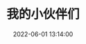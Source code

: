 ---
layout: links
title: 我的小伙伴们
date: 2022-06-01 13:14:00
keywords: 链接
description: 柯尔鸭的小伙伴们
comments: true
#links: /source/links.json
#random: false
links:
  - url: https://yunyoujun.cn
    avatar: https://cdn.jsdelivr.net/gh/YunYouJun/yunyoujun.github.io/images/avatar.jpg
    name: 云游君
    blog: 云游君的小站
    desc: All at sea.
    color: '#0078e7' # 代表色
    email: # 非必须
  - url: https://space.bilibili.com/188643463  #鲍鱼顺
    avatar: https://s2.loli.net/2022/06/02/xYRZa1nQciVh9vT.jpg
    name: demain
    blog: demain的哔哩哔哩
    desc: 永远期待遇见和未遇见
    color: '#98F898' # 代表色
    email: # 非必须
#  - url: https://space.bilibili.com/516685577  #占弘涛
#    avatar: https://s2.loli.net/2022/06/02/ClaZwRxS6TfgFsz.jpg
#    name: 红桃
#    blog: 红桃的哔哩哔哩
#    desc: 雨生百谷
#    color: 'F5F5F5' # 代表色
#    email: # 非必须
  - url: https://space.bilibili.com/487559232  #吴剑波
    avatar: https://s2.loli.net/2022/06/02/i4tJe2frzolmY5W.jpg
    name: 枫
    blog: 枫的哔哩哔哩
    desc: 像风一样
    color: '#C0C0C0' # 代表色
    email: # 非必须
  - url: https://space.bilibili.com/425570385  #黄展乐
    avatar: https://s2.loli.net/2022/06/02/9j3FykfEgRp2B1Q.jpg
    name: 手机带不动奖学金
    blog: 手机带不动奖学金的哔哩哔哩
    desc: 还没想好说什么呢
    color: '#FFFFCC' # 代表色
    email: # 非必须
#  - url:   #叶英姿
#    avatar: https://s2.loli.net/2022/06/02/Ga3XASuLnrjqwxO.jpg
#    name: In the
#    blog: In the的哔哩哔哩
#    desc: 还没想好说什么呢
#    color: 'CCFFCC' # 代表色
#    email: # 非必须
  - url: https://space.bilibili.com/454681109  #刘涛
    avatar: https://s2.loli.net/2022/06/02/1qHQvKuS3aBzVRI.jpg
    name: Ls忿
    blog: Ls忿的哔哩哔哩
    desc: 还没想好说什么呢
    color: '#20B2AA' # 代表色
    email: # 非必须
  - url: https://space.bilibili.com/285947059  #孙钇天
    avatar: https://s2.loli.net/2022/06/02/JzZi1NXRpY6AWhH.jpg
    name: 拉菲鸭
    blog: 拉菲鸭的哔哩哔哩
    desc: 还没想好说什么呢
    color: '#87CEFA' # 代表色
    email: # 非必须
  - url: https://space.bilibili.com/285870200  #徐建奇
    avatar: https://s2.loli.net/2022/06/02/GkzgweMKEu8JUnS.jpg
    name: Muly
    blog: Muly的哔哩哔哩
    desc: 想和伊雷娜贴贴
    color: '#FFCCCC' # 代表色
    email: # 非必须

placeholder: 还没想好说些什么 # 默认对友链的描述
tip: 友链加载中～如失败请刷新重试～
---
